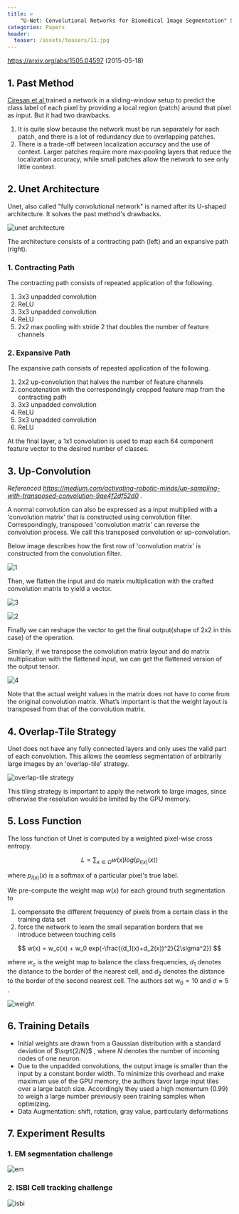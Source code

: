 ```yaml
---
title: >
	"U-Net: Convolutional Networks for Biomedical Image Segmentation" Summarized
categories: Papers
header:
  teaser: /assets/teasers/11.jpg
---
```


https://arxiv.org/abs/1505.04597 (2015-05-18)

## 1. Past Method

[Ciresan et al ](http://people.idsia.ch/~juergen/nips2012.pdf) trained a network in a sliding-window setup to predict the class label of each pixel by providing a local region (patch) around that pixel as input. But it had two drawbacks.

1. It is quite slow because the network must be run separately for each patch, and there is a lot of redundancy due to overlapping patches.
2. There is a trade-off between localization accuracy and the use of context. Larger patches require more max-pooling layers that reduce the localization accuracy, while small patches allow the network to see only little context.



## 2. Unet Architecture

Unet, also called "fully convolutional network" is named after its U-shaped architecture. It solves the past method's drawbacks.

![unet architecture](https://lh3.googleusercontent.com/VLjiJdyykXtLvVHdc8bvaxGOg0WqThtuUdJ6os_LbLVlh2vhXEp3Qjs9dZr1Mqd23hG2ZRhorUMHfXn6DDYcefR7B4OMG90_2Df-F0SelkWLZKno4I6CauAlBZz0EtnmKRGWkNSd_Q=w2400)

The architecture consists of a contracting path (left) and an expansive path (right).

### 1. Contracting Path

The contracting path consists of repeated application of the following.

1. 3x3 unpadded convolution
2. ReLU
3. 3x3 unpadded convolution
4. ReLU
5. 2x2 max pooling with stride 2 that doubles the number of feature channels

### 2. Expansive Path

The expansive path consists of repeated application of the following.

1. 2x2 up-convolution that halves the number of feature channels
2. concatenation with the correspondingly cropped feature map from the contracting path
3. 3x3 unpadded convolution
4. ReLU
5. 3x3 unpadded convolution
6. ReLU

At the final layer, a 1x1 convolution is used to map each 64 component feature vector to the desired number of classes.



## 3. Up-Convolution

*Referenced https://medium.com/activating-robotic-minds/up-sampling-with-transposed-convolution-9ae4f2df52d0 .*

A normal convolution can also be expressed as a input multiplied with a 'convolution matrix' that is constructed using convolution filter.  Correspondingly, transposed 'convolution matrix' can reverse the convolution process. We call this transposed convolution or up-convolution.

Below image describes how the first row of 'convolution matrix' is constructed from the convolution filter.

![1](https://lh3.googleusercontent.com/7VLud9A972_TdfBJRd8Sptu_tAhP5xHpoNjZIan-ihF-Z_VeRNrT-ElzjYNaPElcwF9FNwSYCNNlxE0Ax4vcvoD9CHeKIu2_A8oCHofg5EI-cgXnONXQIQIKF5anRQ08vofT3E0xqw=w2400)

Then, we flatten the input and do matrix multiplication with the crafted convolution matrix to yield a vector.

![3](https://lh3.googleusercontent.com/cOA2iuFp8Lo4PiTxyH11SV6MEgxwgPeYWEnK9ejDlLosgd4puMeVSqWzhJzfMuAEEzVJv8YXW3mFZoumXDVTnlB3M4g99l8GC_mEgfii9TxneoFQLc6nKaZKppXmVH_BbSzit9jwoA=w2400)

![2](https://lh3.googleusercontent.com/Ox8m7ReT3jrL-DbQbZrwscEO6A7h9rRPuBGxEuBR5AcEn4iXxJQAUT4fof31LngmmxjMpsZw5-m8qOSqLM1wr_XIaLX3ZQGnMrl0xm9dwvDxrpWMEJk4Qi_NxxA6vdYkkrIhRwRz-w=w2400)

Finally we can reshape the vector to get the final output(shape of 2x2 in this case) of the operation.

Similarly, if we transpose the convolution matrix layout and do matrix multiplication with the flattened input, we can get the flattened version of the output tensor.

![4](https://lh3.googleusercontent.com/kZuYUU8B9Ola-fX6NdwOgtDaNX8q1br_jCFGv1CZPAMYIlitj8_F1YH1AD7KyHNMP6FFirOT6WnDd_3IN8x0Sfn7hzIZWf_7E1rg1-iqovEtRPS3Uu2kWx1zY6C_oMoJUxzGMu3sDw=w2400)

Note that the actual weight values in the matrix does not have to come from the original convolution matrix. What’s important is that the weight layout is transposed from that of the convolution matrix.



## 4. Overlap-Tile Strategy

Unet does not have any fully connected layers and only uses the valid part of each convolution. This allows the seamless segmentation of arbitrarily large images by an 'overlap-tile' strategy.

![overlap-tile strategy](https://lh3.googleusercontent.com/fqRhDeOOxcUGCbZQkEkHK5uubO_xKHJhIoJZWKH8YD-8483L1oIriOD8QCE7r2Vz5mw4ew1ZhqsRBNSVFBp10scJ5zSgX9Q7sfAmU9NLU6vv6m3xs8Y031YZWM0IBOo0BCAqVmomkQ=w2400)

This tiling strategy is important to apply the network to large images, since otherwise the resolution would be limited by the GPU memory.



## 5. Loss Function

The loss function of Unet is computed by a weighted pixel-wise cross entropy.


$$
L = \sum_{x\in\Omega}w(x)log(p_{l(x)}(x))
$$


where $p_{l(x)}(x)$ is a softmax of a particular pixel's true label.

We pre-compute the weight map $w(x)$ for each ground truth segmentation to

1. compensate the different frequency of pixels from a certain class in the training data set
2. force the network to learn the small separation borders that we introduce between touching cells


$$
w(x) = w_c(x) + w_0 exp(-\frac{(d_1(x)+d_2(x))^2}{2\sigma^2})
$$


where $w_c$ is the weight map to balance the class frequencies, $d_1$ denotes the distance to the border of the nearest cell, and $d_2$ denotes the distance to the border of the second nearest cell. The authors set $w_0=10$ and $\sigma \approx 5$ .

![weight](https://lh3.googleusercontent.com/iY1KTc75QKR2ghuXF6AHkKEYNZfeB_obkiMxXf31Hlhn6TUbmbAD1aWF8KwK4_5_AmWWUFMAbp6pDFuvIMncPXhtkN8m4lagxrfH2t1vqmqI56OmRAoVNOJW__lb88P5vgk_yTevoA=w2400)



## 6. Training Details

* Initial weights are drawn from a Gaussian distribution with a standard deviation of $\sqrt{2/N}$ , where $N$ denotes the number of incoming nodes of one neuron.
* Due to the unpadded convolutions, the output image is smaller than the input by a constant border width. To minimize this overhead and make maximum use of the GPU memory, the authors favor large input tiles over a large batch size. Accordingly they used a high momentum (0.99) to weigh a large number previously seen training samples when optimizing.
* Data Augmentation: shift, rotation, gray value, particularly deformations



## 7. Experiment Results

### 1. EM segmentation challenge

![em](https://lh3.googleusercontent.com/SNhhN5hV2OdA9JKlJnaOE26XWUjB0C2aSctfHDWCJm7TzmAZB86WsaVE4gHddLC5OtVgqGeQLYxbgxxjkGY_Qo_VnUFZcnNFoDYcL4wzQZcbFPLQiiQ-hC2elBiQ9HTjiBY98aL3fg=w2400)

### 2. ISBI Cell tracking challenge

![isbi](https://lh3.googleusercontent.com/rAg_tIYVm6O1otjeyRVFqbEAggSEyk4PRJtAumBCCuUO00oVMsqo8mYmKE1uPYYsLiNNbF9YNBLoH0uaMPrmYGLjq7OqYvKSngXpT8XsaHnf9V7HFXMJ04nHhUII_VmtsmPXvk1DTQ=w2400)